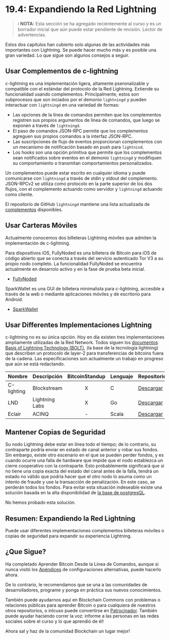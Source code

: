 # 19.4: Expandiendo la Red Lightning

> :information_source: **NOTA:** Esta sección se ha agregado recientemente al curso y es un borrador inicial que aún puede estar pendiente de revisión. Lector de advertencias.

Estos dos capítulos han cubierto solo algunas de las actividades más importantes con Lightning. Se puede hacer mucho más y es posible una gran variedad. Lo que sigue son algunos consejos a seguir.

## Usar Complementos de c-lightning

c-lightning es una implementación ligera, altamente pseronalizable y compatible con el estándar del protocolo de la Red Lightning. Extiende su funcionalidad usando complementos. Principalmente, estos son subprocesos que son inciados por el demonio `lightningd` y pueden interactuar con `lightningd` en una variedad de formas:

* Las opciones de la línea de comandos permiten que los complementos registren sus propios argumentos de línea de comandos, que luego se exponen a través de `lightningd`.
* El paso de comandos JSON-RPC permite que los complementos agreguen sus propios comandos a la interfaz JSON-RPC.
* Las suscripciones de flujo de eventos proporcionan complementos con un mecanismo de notificación basado en push para `lightnind`.
* Los hooks son una opción primitiva que permite que los complementos sean notificados sobre eventos en el demonio `lightningd` y modifiquen su comportamiento o transmitan comportamientos personalizados.

Un complementos puede estar escrito en cualquier idioma y puede comunicarse con `lightningd` a través de stdin y stdout del complemento. JSON-RPCv2 se utiliza como protocolo en la parte superior de los dos flujos, con el complemento actuando como servidor y `lightningd` actuando como cliente. 

El repositorio de GitHub `lightningd` mantiene una lista actualizada de [complementos](https://github.com/lightningd/plugins) disponibles.

## Usar Carteras Móviles

Actualmente conocemos dos billeteras Lightning móviles que admiten la implementación de c-lightning.

Para dispositivos iOS, FullyNoded es una billetera de Bitcoin para iOS de código abierto que se conecta a través del servicio autenticado Tor V3 a su propio nodo completo. La funcionalidad FullyNoded se encuentra actualmente en desarrolo activo y en la fase de prueba beta inicial.

*  [FullyNoded](https://github.com/Fonta1n3/FullyNoded/blob/master/Docs/Lightning.md)

SparkWallet es una GUI de billetera minimalista para c-lightning, accesible a través de la web o mediante aplicaciones móviles y de escritorio para Android.

*  [SparkWallet](https://github.com/shesek/spark-wallet)

## Usar Differentes Implementaciones Lightning

c-lightning no es su única opción. Hoy en día existen tres implementaciones ampliamente utilizadas de la Red Network. Todos siguen los [documentos Basis of Lightning Technology (BOLT)](https://github.com/lightningnetwork/lightning-rfc), (la base de la tecnología lightning) que describen un protocolo de layer-2 para transferencias de bitcoins fuera de la cadena. Las especificaciones son actualmente un trabajo en progreso que aún se está redactando.

| Nombre  | Descripción | BitcoinStandup | Lenguaje | Repositorio |
| ------------- | ------------- | :---: | ------------- | ------------- |
| C-lighting  | Blockstream  | X | C | [Descargar](https://github.com/ElementsProject/lightning) |
| LND  | Lightning Labs  | X | Go | [Descargar](https://github.com/lightningnetwork/lnd) |
| Eclair  | ACINQ  | - | Scala | [Descargar](https://github.com/ACINQ/eclair) |

## Mantener Copias de Seguridad

Su nodo Lightning debe estar en línea todo el tiempo; de lo contrario, su contraparte podría enviar en estado de canal anterior y robar sus fondos. Sin embargo, existe otro escenario en el que se pueden perder fondos, y es cuando ocurre una falla de hardware que impide que el nodo establezca un cierre cooperativo con la contraparte. Esto probablemente significará que si no tiene una copia exacta del estado del canal antes de la falla, tendrá un estado no válido que podría hacer que el otro nodo lo asuma como un intento de fraude y use la transacción de penalización. En este caso, se perderán todos los fondos. Para evitar esta situación indeseable existe una solución basada en la alta disponibilidad de [la base de postgresQL](https://github.com/gabridome/docs/blob/master/c-lightning_with_postgresql_reliability.md).

No hemos probado esta solución.

## Resumen: Expandiendo la Red Lightning

Puede usar diferentes implementaciones complementos billeteras móviles o copias de seguridad para expandir su experiencia Lightning. 

## ¿Que Sigue?

Ha completado Aprender Bitcoin Desde la Línea de Comandos, aunque si nunca visitó los [Apéndices](A0_Appendices.md) de configuraciones alternativas, puede hacerlo ahora.

De lo contrario, le recomendamos que se una a las comunidades de desarrolladores, programe y ponga en práctica sus nuevos conocimientos.

También puede ayudarnos aquí en Blockchain Commons con problemas o relaciones públicas para aprender Bitcoin o para cualquiera de nuestros otros repositorios, o inlcuso puede convertirse en [Patrocinador](https://github.com/sponsors/BlockchainCommons). También puede ayudar haciendo correr la voz: informe a las personas en las redes sociales sobre el curso y lo que aprendió de él!

Ahora sal y haz de la comunidad Blockchain un lugar mejor!

